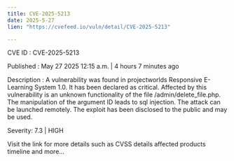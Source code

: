 ```yaml
---
title: CVE-2025-5213
date: 2025-5-27
lien: "https://cvefeed.io/vuln/detail/CVE-2025-5213"

---
```


CVE ID : CVE-2025-5213

Published :  May 27
2025
12:15 a.m. | 4 hours
7 minutes ago

Description : A vulnerability was found in projectworlds Responsive E-Learning System 1.0. It has been declared as critical. Affected by this vulnerability is an unknown functionality of the file /admin/delete_file.php. The manipulation of the argument ID leads to sql injection. The attack can be launched remotely. The exploit has been disclosed to the public and may be used.

Severity: 7.3 | HIGH

Visit the link for more details
such as CVSS details
affected products
timeline
and more...
